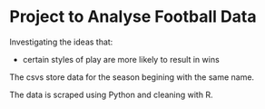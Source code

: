 # Project to Analyse Football Data

Investigating the ideas that:
- certain styles of play are more likely to result in wins

The csvs store data for the season begining with the same name.

The data is scraped using Python and cleaning with R.
